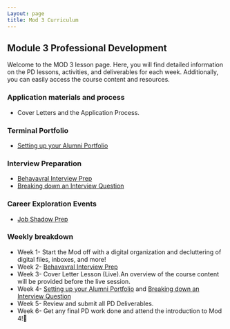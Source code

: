 ```yaml
---
Layout: page
title: Mod 3 Curriculum
---
```


## Module 3 Professional Development
Welcome to the MOD 3 lesson page. Here, you will find detailed information on the PD lessons, activities, and deliverables for each week. Additionally, you can easily access the course content and resources.

### Application materials and process
* Cover Letters and the Application Process.

### Terminal Portfolio 
* [Setting up your Alumni Portfolio](/module_three/module_three_terminal_portfolios/Terminal%20Portfolios)


### Interview Preparation
* [Behavavral Interview Prep](https://careerdev.turing.edu/module_three/mod3_week5)
* [Breaking down an Interview Question](https://frontend.turing.edu/lessons/module-3/interpreting-interviews.html)


### Career Exploration Events
* [Job Shadow Prep](/module_three/job_shadow_overview)

### Weekly breakdown
* Week 1- Start the Mod off with a digital organization and decluttering of digital files, inboxes, and more! 
* Week 2- [Behavavral Interview Prep](https://careerdev.turing.edu/module_three/mod3_week5)
* Week 3- Cover Letter Lesson (Live).An overview of the course content will be provided before the live session.
* Week 4- [Setting up your Alumni Portfolio](/module_three/module_three_terminal_portfolios/Terminal%20Portfolios) and  [Breaking down an Interview Question](https://frontend.turing.edu/lessons/module-3/interpreting-interviews.html)
* Week 5- Review and submit all PD Deliverables. 
* Week 6- Get any final PD work done and attend the introduction to Mod 4!🎉

